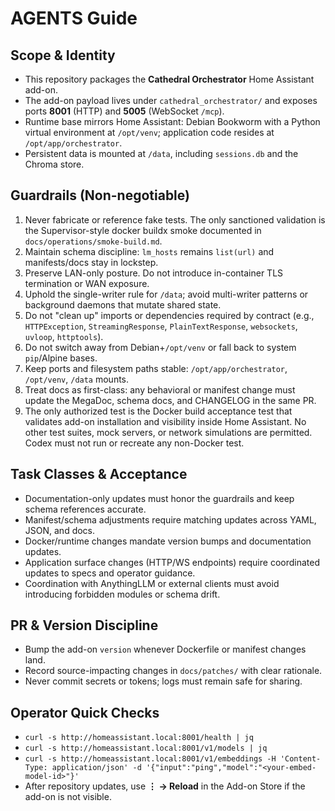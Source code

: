 # AGENTS Guide

## Scope & Identity
- This repository packages the **Cathedral Orchestrator** Home Assistant add-on.
- The add-on payload lives under `cathedral_orchestrator/` and exposes ports **8001** (HTTP) and **5005** (WebSocket `/mcp`).
- Runtime base mirrors Home Assistant: Debian Bookworm with a Python virtual environment at `/opt/venv`; application code resides at `/opt/app/orchestrator`.
- Persistent data is mounted at `/data`, including `sessions.db` and the Chroma store.

## Guardrails (Non-negotiable)
1. Never fabricate or reference fake tests. The only sanctioned validation is the Supervisor-style docker buildx smoke documented in `docs/operations/smoke-build.md`.
2. Maintain schema discipline: `lm_hosts` remains `list(url)` and manifests/docs stay in lockstep.
3. Preserve LAN-only posture. Do not introduce in-container TLS termination or WAN exposure.
4. Uphold the single-writer rule for `/data`; avoid multi-writer patterns or background daemons that mutate shared state.
5. Do not "clean up" imports or dependencies required by contract (e.g., `HTTPException`, `StreamingResponse`, `PlainTextResponse`, `websockets`, `uvloop`, `httptools`).
6. Do not switch away from Debian+`/opt/venv` or fall back to system `pip`/Alpine bases.
7. Keep ports and filesystem paths stable: `/opt/app/orchestrator`, `/opt/venv`, `/data` mounts.
8. Treat docs as first-class: any behavioral or manifest change must update the MegaDoc, schema docs, and CHANGELOG in the same PR.
9. The only authorized test is the Docker build acceptance test that validates add-on installation and visibility inside Home Assistant. No other test suites, mock servers, or network simulations are permitted. Codex must not run or recreate any non-Docker test.

## Task Classes & Acceptance
- Documentation-only updates must honor the guardrails and keep schema references accurate.
- Manifest/schema adjustments require matching updates across YAML, JSON, and docs.
- Docker/runtime changes mandate version bumps and documentation updates.
- Application surface changes (HTTP/WS endpoints) require coordinated updates to specs and operator guidance.
- Coordination with AnythingLLM or external clients must avoid introducing forbidden modules or schema drift.

## PR & Version Discipline
- Bump the add-on `version` whenever Dockerfile or manifest changes land.
- Record source-impacting changes in `docs/patches/` with clear rationale.
- Never commit secrets or tokens; logs must remain safe for sharing.

## Operator Quick Checks
- `curl -s http://homeassistant.local:8001/health | jq`
- `curl -s http://homeassistant.local:8001/v1/models | jq`
- `curl -s http://homeassistant.local:8001/v1/embeddings -H 'Content-Type: application/json' -d '{"input":"ping","model":"<your-embed-model-id>"}'`
- After repository updates, use **⋮ → Reload** in the Add-on Store if the add-on is not visible.

